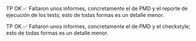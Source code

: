TP OK ✅
Faltaron unos informes, concretamente el de PMD y el reporte
de ejecución de los tests; esto de todas formas es un detalle menor.


TP OK ✅
Faltaron unos informes, concretamente el de PMD y el checkstyle; esto de todas formas es un detalle menor.
